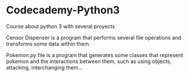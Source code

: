 # Codecademy-Python3
Course about python 3 with several proyects

Censor Dispenser is a program that performs several file operations and transforms some data within them.

Pokemon.py file is a program that generates some classes that represent pokemon and the interactions between them, such as using objects, attacking, interchanging them...
